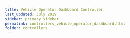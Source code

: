 ```yaml
---
title: Vehicle Operator Dashboard Controller
last_updated: July 2019
sidebar: primary_sidebar
permalink: controllers_vehicle_operator_dashboard.html
folder: controllers
---
```

